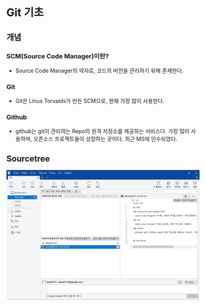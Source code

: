 # Git 기초

## 개념

### SCM(Source Code Manager)이란?

- Source Code Manager의 약자로, 코드의 버전을 관리하기 위해 존재한다.

### Git

- Git은 Linus Torvalds가 만든 SCM으로, 현재 가장 많이 사용한다.

### Github

- github는 git이 관리하는 Repo의 원격 저장소를 제공하는 서비스다. 가장 많이 사용하며, 오픈소스 프로젝트들이 성장하는 곳이다. 최근 MS에 인수되었다.



## Sourcetree

<img src="01_Git기초.assets/image-20191216165034118.png" alt="image-20191216165034118" style="zoom:50%;" />

